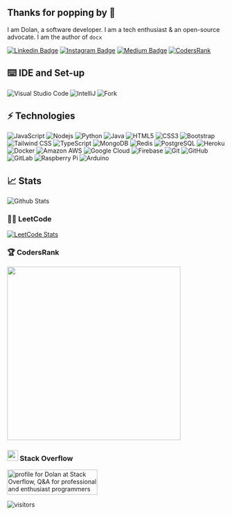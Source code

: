 ## Thanks for popping by :gun:

I am Dolan, a software developer. I am a tech enthusiast & an open-source advocate. I am the author of `docx`

[![Linkedin Badge](https://img.shields.io/badge/-dolan1-blue?style=flat-square&logo=Linkedin&logoColor=white&link=https://www.linkedin.com/in/dolan1/)](https://www.linkedin.com/in/dolan1/)
[![Instagram Badge](https://img.shields.io/badge/-plantingtheegg-purple?style=flat-square&logo=instagram&logoColor=white&link=https://instagram.com/plantingtheegg/)](https://instagram.com/plantingtheegg)
[![Medium Badge](https://img.shields.io/badge/-@dolanmiu-03a57a?style=flat-square&labelColor=000000&logo=Medium&link=https://medium.com/@dolanmiu/)](https://medium.com/@dolanmiu)
[![CodersRank](https://img.shields.io/badge/-dolanmiu-67A4AC?style=flat-square&labelColor=ffffff&logo=codersrank&link=https://profile.codersrank.io/user/dolanmiu)](https://profile.codersrank.io/user/dolanmiu)


## :keyboard: IDE and Set-up

![Visual Studio Code](https://img.shields.io/badge/-Visual%20Studio%20Code-blue?style=flat-square&logo=visual-studio-code)
![IntelliJ](https://img.shields.io/badge/-IntelliJ-E34A86?style=flat-square&logo=intellij-idea)
![Fork](https://img.shields.io/badge/-Fork-1ba3ef?style=flat-square&logo=git&logoColor=white)


## ⚡ Technologies

![JavaScript](https://img.shields.io/badge/-JavaScript-black?style=flat-square&logo=javascript)
![Nodejs](https://img.shields.io/badge/-Nodejs-black?style=flat-square&logo=Node.js)
![Python](https://img.shields.io/badge/-Python-black?style=flat-square&logo=Python)
![Java](https://img.shields.io/badge/-Java-E34A86?style=flat-square&logo=java)
![HTML5](https://img.shields.io/badge/-HTML5-E34F26?style=flat-square&logo=html5&logoColor=white)
![CSS3](https://img.shields.io/badge/-CSS3-1572B6?style=flat-square&logo=css3)
![Bootstrap](https://img.shields.io/badge/-Bootstrap-563D7C?style=flat-square&logo=bootstrap)
![Tailwind CSS](https://img.shields.io/badge/-Tailwind%20CSS-black?style=flat-square&logo=tailwind-css&labelColor=F7FAFC)
![TypeScript](https://img.shields.io/badge/-TypeScript-007ACC?style=flat-square&logo=typescript)
![MongoDB](https://img.shields.io/badge/-MongoDB-black?style=flat-square&logo=mongodb)
![Redis](https://img.shields.io/badge/-Redis-black?style=flat-square&logo=Redis)
![PostgreSQL](https://img.shields.io/badge/-PostgreSQL-336791?style=flat-square&logo=postgresql)
![Heroku](https://img.shields.io/badge/-Heroku-430098?style=flat-square&logo=heroku)
![Docker](https://img.shields.io/badge/-Docker-black?style=flat-square&logo=docker)
![Amazon AWS](https://img.shields.io/badge/Amazon%20AWS-232F3E?style=flat-square&logo=amazon-aws)
![Google Cloud](https://img.shields.io/badge/Google%20Cloud-black?style=flat-square&logo=google-cloud)
![Firebase](https://img.shields.io/badge/Firebase-039BE5?style=flat-square&logo=firebase)
![Git](https://img.shields.io/badge/-Git-black?style=flat-square&logo=git)
![GitHub](https://img.shields.io/badge/-GitHub-181717?style=flat-square&logo=github)
![GitLab](https://img.shields.io/badge/-GitLab-FCA121?style=flat-square&logo=gitlab)
![Raspberry Pi](https://img.shields.io/badge/-Raspberry%20Pi-C51A4A?style=flat-square&logo=Raspberry-Pi)
![Arduino](https://img.shields.io/badge/Arduino-black?style=flat-square&logo=Arduino)

## :chart_with_upwards_trend:	 Stats

![Github Stats](https://github-readme-stats.vercel.app/api?username=dolanmiu&show_icons=true)

### 👨‍💻 LeetCode

[![LeetCode Stats](https://leetcode.card.workers.dev/dolanmiu?theme=auto&font=baloo&extension=activity&cache=0)](https://leetcode.com/dolanmiu/)

### 🏆 CodersRank

<img width="400" src="https://cr-ss-service.azurewebsites.net/api/ScreenShot?widget=summary&username=dolanmiu&branding=false" href="https://profile.codersrank.io/user/dolanmiu" target="_blank" />

### <img width="25" src="https://www.shareicon.net/download/2016/07/09/118723_stack.ico" /> Stack Overflow

<a href="https://stackoverflow.com/users/3481582/dolan"><img src="https://stackoverflow.com/users/flair/3481582.png" width="208" height="58" alt="profile for Dolan at Stack Overflow, Q&amp;A for professional and enthusiast programmers" title="profile for Dolan at Stack Overflow, Q&amp;A for professional and enthusiast programmers"></a>

![visitors](https://visitor-badge.laobi.icu/badge?page_id=dolanmiu.dolanmiu)



